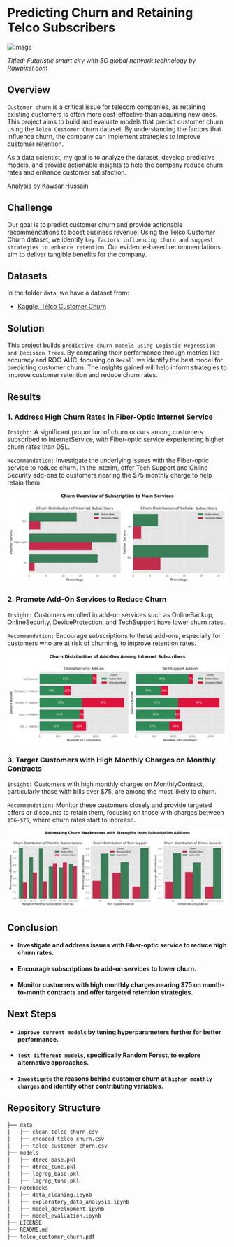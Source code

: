 # Predicting Churn and Retaining Telco Subscribers

![image](https://img.freepik.com/free-photo/futuristic-smart-city-with-5g-global-network-technology_53876-98438.jpg)

*Titled: Futuristic smart city with 5G global network technology by Rawpixel.com*

## Overview

`Customer churn` is a critical issue for telecom companies, as retaining existing customers is often more cost-effective than acquiring new ones. This project aims to build and evaluate models that predict customer churn using the `Telco Customer Churn` dataset. By understanding the factors that influence churn, the company can implement strategies to improve customer retention.

As a data scientist, my goal is to analyze the dataset, develop predictive models, and provide actionable insights to help the company reduce churn rates and enhance customer satisfaction.

Analysis by Kawsar Hussain

## Challenge

Our goal is to predict customer churn and provide actionable recommendations to boost business revenue. Using the Telco Customer Churn dataset, we identify `key factors influencing churn and suggest strategies to enhance retention`. Our evidence-based recommendations aim to deliver tangible benefits for the company.

## Datasets

In the folder `data`, we have a dataset from:

- [Kaggle, Telco Customer Churn](https://www.kaggle.com/blastchar/telco-customer-churn)

## Solution

This project builds `predictive churn models using Logistic Regression and Decision Trees`. By comparing their performance through metrics like accuracy and ROC-AUC, focusing on `Recall` we identify the best model for predicting customer churn. The insights gained will help inform strategies to improve customer retention and reduce churn rates.

## Results

### 1. Address High Churn Rates in Fiber-Optic Internet Service

`Insight:` A significant proportion of churn occurs among customers subscribed to InternetService, with Fiber-optic service experiencing higher churn rates than DSL.

`Recommendation:` Investigate the underlying issues with the Fiber-optic service to reduce churn. In the interim, offer Tech Support and Online Security add-ons to customers nearing the $75 monthly charge to help retain them.

![image](images/solution_1.png)

### 2. Promote Add-On Services to Reduce Churn

`Insight:` Customers enrolled in add-on services such as OnlineBackup, OnlineSecurity, DeviceProtection, and TechSupport have lower churn rates.

`Recommendation:` Encourage subscriptions to these add-ons, especially for customers who are at risk of churning, to improve retention rates.

![image](images/solution_2.png)

### 3. Target Customers with High Monthly Charges on Monthly Contracts

`Insight:` Customers with high monthly charges on MonthlyContract, particularly those with bills over $75, are among the most likely to churn.

`Recommendation:` Monitor these customers closely and provide targeted offers or discounts to retain them, focusing on those with charges between `$56-$75`, where churn rates start to increase.

![image](images/solution_3.png)

## Conclusion

- #### Investigate and address issues with Fiber-optic service to reduce high churn rates.

- #### Encourage subscriptions to add-on services to lower churn.

- #### Monitor customers with high monthly charges nearing $75 on month-to-month contracts and offer targeted retention strategies.

## Next Steps

- #### `Improve current models` by tuning hyperparameters further for better performance.
- #### `Test different models`, specifically Random Forest, to explore alternative approaches.
- #### `Investigate` the reasons behind customer churn at `higher monthly charges` and identify other contributing variables.

## Repository Structure

```
├── data
│   ├── clean_telco_churn.csv
│   ├── encoded_telco_churn.csv
│   ├── telco_customer_churn.csv
├── models
│   ├── dtree_base.pkl
│   ├── dtree_tune.pkl
│   ├── logreg_base.pkl
│   ├── logreg_tune.pkl
├── notebooks
│   ├── data_cleaning.ipynb
│   ├── exploratory_data_analysis.ipynb
│   ├── model_development.ipynb
│   ├── model_evaluation.ipynb
├── LICENSE
├── README.md
├── telco_customer_churn.pdf
```